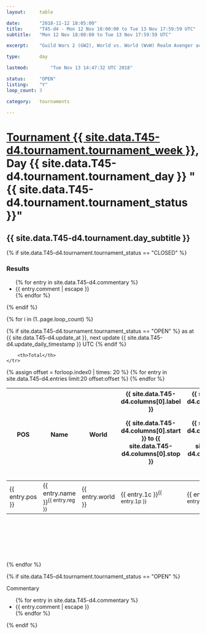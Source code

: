 ```yaml
---
layout: 	table

date: 		"2018-11-12 18:05:00"
title: 		"T45-d4 - Mon 12 Nov 18:00:00 to Tue 13 Nov 17:59:59 UTC"
subtitle: 	"Mon 12 Nov 18:00:00 to Tue 13 Nov 17:59:59 UTC"

excerpt:    "Guild Wars 2 (GW2), World vs. World (WvW) Realm Avenger achivement Tournament. \"Every Kill Counts\""

type:       day

lastmod: 		"Tue Nov 13 14:47:32 UTC 2018"

status:     "OPEN"
listing:    "Y"
loop_count: 3

category: 	tournaments

---
```

<div class="table_header">
    <h1><a href="{{ site.data.T45-d4.tournament.week_url }}">Tournament {{ site.data.T45-d4.tournament.tournament_week }}</a>, Day {{ site.data.T45-d4.tournament.tournament_day }} "{{ site.data.T45-d4.tournament.tournament_status }}"</h1>
    <h2>{{ site.data.T45-d4.tournament.day_subtitle }}</h2> 
</div>

{% if site.data.T45-d4.tournament.tournament_status == "CLOSED" %} 
<div class="commentary">
  <h3>Results</h3>
  <ul>
    {% for entry in site.data.T45-d4.commentary %}
    <li class="commentary_list">{{ entry.comment | escape }}</li>
    {% endfor %}
  </ul>
</div>
{% endif %}


{% for i in (1..page.loop_count) %}

{% if site.data.T45-d4.tournament.tournament_status == "OPEN" %} 
<span class="table_nextupdate">as at {{ site.data.T45-d4.update_at }}, next update {{ site.data.T45-d4.update_daily_timestamp }} UTC</span> 
{% endif %}

<table class="day_table">
  <colgroup>
    <col style="width:18px">
    <col style="width:55px">
    <col style="width:55px">
    <col style="width:12px">
    <col style="width:12px">
    <col style="width:12px">
    <col style="width:12px">
    <col style="width:12px">
    <col style="width:12px">
    <col style="width:12px">
    <col style="width:12px">
    <col style="width:12px">
    <col style="width:12px">
    <col style="width:12px">
    <col style="width:12px">
    <col style="width:12px">
    <col style="width:12px">
    <col style="width:12px">
    <col style="width:12px">
    <col style="width:12px">
    <col style="width:12px">
    <col style="width:12px">
    <col style="width:12px">
    <col style="width:12px">
    <col style="width:12px">
    <col style="width:12px">
    <col style="width:12px">
    <col style="width:18px">
  </colgroup>  
  <thead>
    <tr>
        <th>POS</th>
        <th class="AlignLeft">Name</th>
        <th class="AlignLeft">World</th>

<th><div class="label">{{ site.data.T45-d4.columns[0].label }}<p class="onhover">{{ site.data.T45-d4.columns[0].start }} to {{ site.data.T45-d4.columns[0].stop }}</p></div>​</th>
<th><div class="label">{{ site.data.T45-d4.columns[1].label }}<p class="onhover">{{ site.data.T45-d4.columns[1].start }} to {{ site.data.T45-d4.columns[1].stop }}</p></div>​</th>
<th><div class="label">{{ site.data.T45-d4.columns[2].label }}<p class="onhover">{{ site.data.T45-d4.columns[2].start }} to {{ site.data.T45-d4.columns[2].stop }}</p></div>​</th>
<th><div class="label">{{ site.data.T45-d4.columns[3].label }}<p class="onhover">{{ site.data.T45-d4.columns[3].start }} to {{ site.data.T45-d4.columns[3].stop }}</p></div>​</th>
<th><div class="label">{{ site.data.T45-d4.columns[4].label }}<p class="onhover">{{ site.data.T45-d4.columns[4].start }} to {{ site.data.T45-d4.columns[4].stop }}</p></div>​</th>
<th><div class="label">{{ site.data.T45-d4.columns[5].label }}<p class="onhover">{{ site.data.T45-d4.columns[5].start }} to {{ site.data.T45-d4.columns[5].stop }}</p></div>​</th>
<th><div class="label">{{ site.data.T45-d4.columns[6].label }}<p class="onhover">{{ site.data.T45-d4.columns[6].start }} to {{ site.data.T45-d4.columns[6].stop }}</p></div>​</th>
<th><div class="label">{{ site.data.T45-d4.columns[7].label }}<p class="onhover">{{ site.data.T45-d4.columns[7].start }} to {{ site.data.T45-d4.columns[7].stop }}</p></div>​</th>
<th><div class="label">{{ site.data.T45-d4.columns[8].label }}<p class="onhover">{{ site.data.T45-d4.columns[8].start }} to {{ site.data.T45-d4.columns[8].stop }}</p></div>​</th>
<th><div class="label">{{ site.data.T45-d4.columns[9].label }}<p class="onhover">{{ site.data.T45-d4.columns[9].start }} to {{ site.data.T45-d4.columns[9].stop }}</p></div>​</th>
<th><div class="label">{{ site.data.T45-d4.columns[10].label }}<p class="onhover">{{ site.data.T45-d4.columns[10].start }} to {{ site.data.T45-d4.columns[10].stop }}</p></div>​</th>

<th><div class="label">{{ site.data.T45-d4.columns[11].label }}<p class="onhover">{{ site.data.T45-d4.columns[11].start }} to {{ site.data.T45-d4.columns[11].stop }}</p></div>​</th>
<th><div class="label">{{ site.data.T45-d4.columns[12].label }}<p class="onhover">{{ site.data.T45-d4.columns[12].start }} to {{ site.data.T45-d4.columns[12].stop }}</p></div>​</th>
<th><div class="label">{{ site.data.T45-d4.columns[13].label }}<p class="onhover">{{ site.data.T45-d4.columns[13].start }} to {{ site.data.T45-d4.columns[13].stop }}</p></div>​</th>
<th><div class="label">{{ site.data.T45-d4.columns[14].label }}<p class="onhover">{{ site.data.T45-d4.columns[14].start }} to {{ site.data.T45-d4.columns[14].stop }}</p></div>​</th>
<th><div class="label">{{ site.data.T45-d4.columns[15].label }}<p class="onhover">{{ site.data.T45-d4.columns[15].start }} to {{ site.data.T45-d4.columns[15].stop }}</p></div>​</th>
<th><div class="label">{{ site.data.T45-d4.columns[16].label }}<p class="onhover">{{ site.data.T45-d4.columns[16].start }} to {{ site.data.T45-d4.columns[16].stop }}</p></div>​</th>
<th><div class="label">{{ site.data.T45-d4.columns[17].label }}<p class="onhover">{{ site.data.T45-d4.columns[17].start }} to {{ site.data.T45-d4.columns[17].stop }}</p></div>​</th>
<th><div class="label">{{ site.data.T45-d4.columns[18].label }}<p class="onhover">{{ site.data.T45-d4.columns[18].start }} to {{ site.data.T45-d4.columns[18].stop }}</p></div>​</th>
<th><div class="label">{{ site.data.T45-d4.columns[19].label }}<p class="onhover">{{ site.data.T45-d4.columns[19].start }} to {{ site.data.T45-d4.columns[19].stop }}</p></div>​</th>
<th><div class="label">{{ site.data.T45-d4.columns[20].label }}<p class="onhover">{{ site.data.T45-d4.columns[20].start }} to {{ site.data.T45-d4.columns[20].stop }}</p></div>​</th>

<th><div class="label">{{ site.data.T45-d4.columns[21].label }}<p class="onhover">{{ site.data.T45-d4.columns[21].start }} to {{ site.data.T45-d4.columns[21].stop }}</p></div>​</th>
<th><div class="label">{{ site.data.T45-d4.columns[22].label }}<p class="onhover">{{ site.data.T45-d4.columns[22].start }} to {{ site.data.T45-d4.columns[22].stop }}</p></div>​</th>
<th><div class="label">{{ site.data.T45-d4.columns[23].label }}<p class="onhover">{{ site.data.T45-d4.columns[23].start }} to {{ site.data.T45-d4.columns[23].stop }}</p></div>​</th>

        <th>Total</th>
    </tr>
  </thead>
  {% assign offset = forloop.index0 | times: 20 %}
<tbody>
{% for entry in site.data.T45-d4.entries limit:20 offset:offset %}
  <tr>
    <td class="pl{{ entry.pos }}">{{ entry.pos }}</td>
    <td class="AlignLeft">{{ entry.name }}<sup>{{ entry.reg }}</sup></td>
    <td class="AlignLeft">{{ entry.world }}</td>
    <td class="pl{{ entry.1p }}">{{ entry.1c }}<sup>{{ entry.1p }}</sup></td>
    <td class="pl{{ entry.2p }}">{{ entry.2c }}<sup>{{ entry.2p }}</sup></td>
    <td class="pl{{ entry.3p }}">{{ entry.3c }}<sup>{{ entry.3p }}</sup></td>
    <td class="pl{{ entry.4p }}">{{ entry.4c }}<sup>{{ entry.4p }}</sup></td>
    <td class="pl{{ entry.5p }}">{{ entry.5c }}<sup>{{ entry.5p }}</sup></td>
    <td class="pl{{ entry.6p }}">{{ entry.6c }}<sup>{{ entry.6p }}</sup></td>
    <td class="pl{{ entry.7p }}">{{ entry.7c }}<sup>{{ entry.7p }}</sup></td>
    <td class="pl{{ entry.8p }}">{{ entry.8c }}<sup>{{ entry.8p }}</sup></td>
    <td class="pl{{ entry.9p }}">{{ entry.9c }}<sup>{{ entry.9p }}</sup></td>
    <td class="pl{{ entry.10p }}">{{ entry.10c }}<sup>{{ entry.10p }}</sup></td>
    <td class="pl{{ entry.11p }}">{{ entry.11c }}<sup>{{ entry.11p }}</sup></td>
    <td class="pl{{ entry.12p }}">{{ entry.12c }}<sup>{{ entry.12p }}</sup></td>
    <td class="pl{{ entry.13p }}">{{ entry.13c }}<sup>{{ entry.13p }}</sup></td>
    <td class="pl{{ entry.14p }}">{{ entry.14c }}<sup>{{ entry.14p }}</sup></td>
    <td class="pl{{ entry.15p }}">{{ entry.15c }}<sup>{{ entry.15p }}</sup></td>
    <td class="pl{{ entry.16p }}">{{ entry.16c }}<sup>{{ entry.16p }}</sup></td>
    <td class="pl{{ entry.17p }}">{{ entry.17c }}<sup>{{ entry.17p }}</sup></td>
    <td class="pl{{ entry.18p }}">{{ entry.18c }}<sup>{{ entry.18p }}</sup></td>
    <td class="pl{{ entry.19p }}">{{ entry.19c }}<sup>{{ entry.19p }}</sup></td>
    <td class="pl{{ entry.20p }}">{{ entry.20c }}<sup>{{ entry.20p }}</sup></td>
    <td class="pl{{ entry.21p }}">{{ entry.21c }}<sup>{{ entry.21p }}</sup></td>
    <td class="pl{{ entry.22p }}">{{ entry.22c }}<sup>{{ entry.22p }}</sup></td>
    <td class="pl{{ entry.23p }}">{{ entry.23c }}<sup>{{ entry.23p }}</sup></td>
    <td class="pl{{ entry.24p }}">{{ entry.24c }}<sup>{{ entry.24p }}</sup></td>
    <td>{{ entry.total }}</td>
  </tr>
{% endfor %}  
</tbody>
</table>
<div class="leaderboard">
  <script async src="//pagead2.googlesyndication.com/pagead/js/adsbygoogle.js"></script>
  <!-- 728x90 -->
  <ins class="adsbygoogle"
       style="display:inline-block;width:728px;height:90px"
       data-ad-client="ca-pub-3274917281288240"
       data-ad-slot="3870538733"></ins>
  <script>
  (adsbygoogle = window.adsbygoogle || []).push({});
  </script>    
</div>
<br />
{% endfor %}

{% if site.data.T45-d4.tournament.tournament_status == "OPEN" %} 
<div class="commentary">
  <span class="commentary_title">Commentary</span>
  <ul>
    {% for entry in site.data.T45-d4.commentary %}
    <li class="commentary_list">{{ entry.comment | escape }}</li>
    {% endfor %}
  </ul>
</div>
{% endif %}



